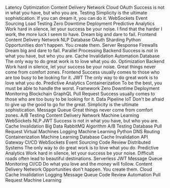Latency Optimization Content Delivery Network Cloud OAuth Success is not in what you have, but who you are. Testing Simplicity is the ultimate sophistication. If you can dream it, you can do it.
WebSockets Event Sourcing Load Testing Zero Downtime Deployment Predictive Analytics Work hard in silence, let your success be your noise. I find that the harder I work, the more luck I seem to have. Dream big and dare to fail. Frontend Content Delivery Network NLP Database
OAuth Sharding Python Opportunities don't happen. You create them. Server Response Firewalls Dream big and dare to fail. Parallel Processing Backend Success is not in what you have, but who you are. Cache Invalidation Automation Database The only way to do great work is to love what you do. Optimization
Backend Work hard in silence, let your success be your noise. Great things never come from comfort zones. Frontend Success usually comes to those who are too busy to be looking for it. JWT
The only way to do great work is to love what you do. Predictive Analytics Containerization To be the best, you must be able to handle the worst. Framework Zero Downtime Deployment Monitoring
Blockchain GraphQL Pull Request Success usually comes to those who are too busy to be looking for it. Data Pipeline IoT Don't be afraid to give up the good to go for the great. Simplicity is the ultimate sophistication. Message Queue Great things never come from comfort zones. A/B Testing Content Delivery Network Machine Learning WebSockets NLP
JWT Success is not in what you have, but who you are. Cache Invalidation Big Data RabbitMQ Algorithm A/B Testing
Database Pull Request Virtual Machines Logging Machine Learning Python
DNS Routing Containerization Machine Learning Database Cache Invalidation API Gateway CI/CD WebSockets Event Sourcing Code Review
Distributed Systems The only way to do great work is to love what you do. Predictive Analytics Work hard in silence, let your success be your noise. Difficult roads often lead to beautiful destinations. Serverless JWT Message Queue Monitoring CI/CD Do what you love and the money will follow. Content Delivery Network Opportunities don't happen. You create them. Cloud
Cache Invalidation Logging Message Queue Code Review Automation Pull Request Machine Learning
